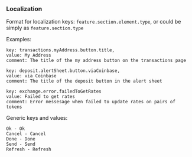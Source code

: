 ### Localization

Format for localization keys:
`feature.section.element.type`, or could be simply as `feature.section.type`

Examples:
```
key: transactions.myAddress.button.title, 
value: My Address
comment: The title of the my address button on the transactions page

key: deposit.alertSheet.button.viaCoinbase, 
value: via Coinbase
comment: The title of the deposit button in the alert sheet

key: exchange.error.failedToGetRates
value: Failed to get rates
comment: Error messesage when failed to update rates on pairs of tokens

```

Generic keys and values:
```
Ok - Ok
Cancel - Cancel
Done - Done
Send - Send
Refresh - Refresh
```
